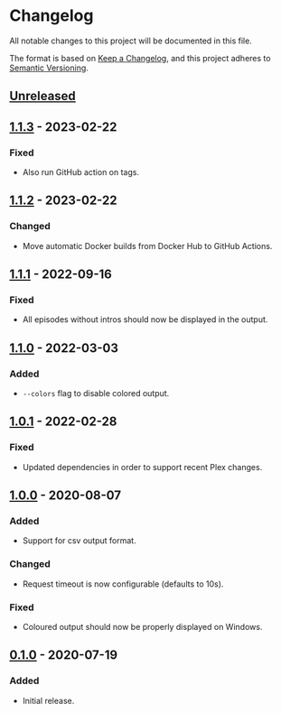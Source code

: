 # Changelog
All notable changes to this project will be documented in this file.

The format is based on [Keep a Changelog](https://keepachangelog.com/en/1.0.0/),
and this project adheres to [Semantic Versioning](https://semver.org/spec/v2.0.0.html).

## [Unreleased]

## [1.1.3] - 2023-02-22
### Fixed
- Also run GitHub action on tags.

## [1.1.2] - 2023-02-22
### Changed
- Move automatic Docker builds from Docker Hub to GitHub Actions.

## [1.1.1] - 2022-09-16
### Fixed
- All episodes without intros should now be displayed in the output.

## [1.1.0] - 2022-03-03
### Added
- `--colors` flag to disable colored output.

## [1.0.1] - 2022-02-28
### Fixed
- Updated dependencies in order to support recent Plex changes.

## [1.0.0] - 2020-08-07
### Added
- Support for csv output format.

### Changed
- Request timeout is now configurable (defaults to 10s).

### Fixed
- Coloured output should now be properly displayed on Windows.

## [0.1.0] - 2020-07-19
### Added
- Initial release.

[Unreleased]: https://github.com/jyggen/intro-detection-info/compare/1.1.3...HEAD
[1.1.3]: https://github.com/jyggen/intro-detection-info/compare/1.1.2...1.1.3
[1.1.2]: https://github.com/jyggen/intro-detection-info/compare/1.1.1...1.1.2
[1.1.1]: https://github.com/jyggen/intro-detection-info/compare/1.1.0...1.1.1
[1.1.0]: https://github.com/jyggen/intro-detection-info/compare/1.0.1...1.1.0
[1.0.1]: https://github.com/jyggen/intro-detection-info/compare/1.0.0...1.0.1
[1.0.0]: https://github.com/jyggen/intro-detection-info/compare/0.1.0...1.0.0
[0.1.0]: https://github.com/jyggen/intro-detection-info/tag/0.1.0
